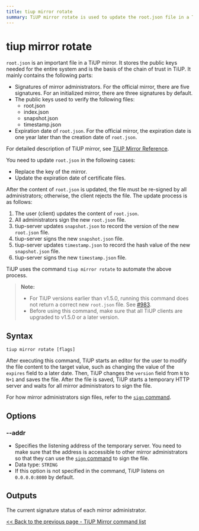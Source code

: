 ```yaml
---
title: tiup mirror rotate
summary: TiUP mirror rotate is used to update the root.json file in a TiUP mirror. It contains public keys, expiration date, and is signed by administrators. The command automates the update process and requires all administrators to sign the file. Before using the command, ensure all TiUP clients are upgraded to v1.5.0 or later.
---
```


# tiup mirror rotate

`root.json` is an important file in a TiUP mirror. It stores the public keys needed for the entire system and is the basis of the chain of trust in TiUP. It mainly contains the following parts:

- Signatures of mirror administrators. For the official mirror, there are five signatures. For an initialized mirror, there are three signatures by default.
- The public keys used to verify the following files:
    - root.json
    - index.json
    - snapshot.json
    - timestamp.json
- Expiration date of `root.json`. For the official mirror, the expiration date is one year later than the creation date of `root.json`.

For detailed description of TiUP mirror, see [TiUP Mirror Reference](/tiup/tiup-mirror-reference.md).

You need to update `root.json` in the following cases:

- Replace the key of the mirror.
- Update the expiration date of certificate files.

After the content of `root.json` is updated, the file must be re-signed by all administrators; otherwise, the client rejects the file. The update process is as follows:

1. The user (client) updates the content of `root.json`.
2. All administrators sign the new `root.json` file.
3. tiup-server updates `snapshot.json` to record the version of the new `root.json` file.
4. tiup-server signs the new `snapshot.json` file.
5. tiup-server updates `timestamp.json` to record the hash value of the new `snapshot.json` file.
6. tiup-server signs the new `timestamp.json` file.

TiUP uses the command `tiup mirror rotate` to automate the above process.

> **Note:**
>
> + For TiUP versions earlier than v1.5.0, running this command does not return a correct new `root.json` file. See [#983](https://github.com/pingcap/tiup/issues/983).
> + Before using this command, make sure that all TiUP clients are upgraded to v1.5.0 or a later version.

## Syntax

```shell
tiup mirror rotate [flags]
```

After executing this command, TiUP starts an editor for the user to modify the file content to the target value, such as changing the value of the `expires` field to a later date. Then, TiUP changes the `version` field from `N` to `N+1` and saves the file. After the file is saved, TiUP starts a temporary HTTP server and waits for all mirror administrators to sign the file.

For how mirror administrators sign files, refer to the [`sign` command](/tiup/tiup-command-mirror-sign.md).

## Options

### --addr

- Specifies the listening address of the temporary server. You need to make sure that the address is accessible to other mirror administrators so that they can use the [`sign` command](/tiup/tiup-command-mirror-sign.md) to sign the file.
- Data type: `STRING`
- If this option is not specified in the command, TiUP listens on `0.0.0.0:8080` by default.

## Outputs

The current signature status of each mirror administrator.

[<< Back to the previous page - TiUP Mirror command list](/tiup/tiup-command-mirror.md#command-list)
